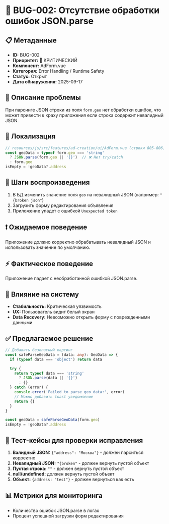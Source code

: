 # 🐛 BUG-002: Отсутствие обработки ошибок JSON.parse

## 📋 Метаданные
- **ID:** BUG-002
- **Приоритет:** 🔴 КРИТИЧЕСКИЙ
- **Компонент:** AdForm.vue
- **Категория:** Error Handling / Runtime Safety
- **Статус:** Открыт
- **Дата обнаружения:** 2025-09-17

## 📝 Описание проблемы
При парсинге JSON строки из поля `form.geo` нет обработки ошибок, что может привести к краху приложения если строка содержит невалидный JSON.

## 📍 Локализация
```typescript
// resources/js/src/features/ad-creation/ui/AdForm.vue (строки 805-806)
const geoData = typeof form.geo === 'string'
  ? JSON.parse(form.geo || '{}')  // ❌ Нет try/catch
  : form.geo
isEmpty = !geoData?.address
```

## 🔄 Шаги воспроизведения
1. В БД изменить значение поля `geo` на невалидный JSON (например: `"{broken json"`)
2. Загрузить форму редактирования объявления
3. Приложение упадет с ошибкой `Unexpected token`

## ❗ Ожидаемое поведение
Приложение должно корректно обрабатывать невалидный JSON и использовать значение по умолчанию.

## ⚡ Фактическое поведение
Приложение падает с необработанной ошибкой JSON.parse.

## 🎯 Влияние на систему
- **Стабильность:** Критическая уязвимость
- **UX:** Пользователь видит белый экран
- **Data Recovery:** Невозможно открыть форму с поврежденными данными

## ✅ Предлагаемое решение
```typescript
// Добавить безопасный парсинг
const safeParseGeoData = (data: any): GeoData => {
  if (typeof data === 'object') return data

  try {
    return typeof data === 'string'
      ? JSON.parse(data || '{}')
      : {}
  } catch (error) {
    console.error('Failed to parse geo data:', error)
    // Можно добавить toast уведомление
    return {}
  }
}

const geoData = safeParseGeoData(form.geo)
isEmpty = !geoData?.address
```

## 🧪 Тест-кейсы для проверки исправления
1. **Валидный JSON:** `{"address": "Москва"}` - должен парситься корректно
2. **Невалидный JSON:** `"{broken"` - должен вернуть пустой объект
3. **Пустая строка:** `""` - должен вернуть пустой объект
4. **null/undefined:** должен вернуть пустой объект
5. **Объект:** `{address: "test"}` - должен вернуться как есть

## 📊 Метрики для мониторинга
- Количество ошибок JSON.parse в логах
- Процент успешной загрузки форм редактирования